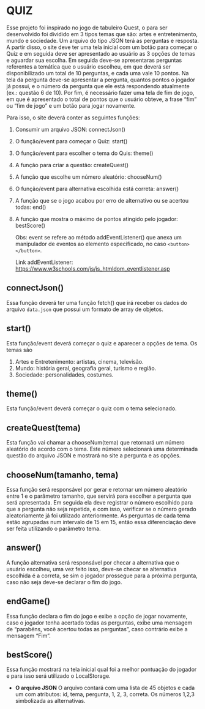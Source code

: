 # QUIZ

Esse projeto foi inspirado no jogo de tabuleiro Quest, o para ser desenvolvido foi dividido em 3 tipos temas que são: artes e entretenimento, mundo e sociedade. Um arquivo do tipo JSON terá as perguntas e resposta. A partir disso, o site deve ter uma tela inicial com um botão para começar o Quiz e em seguida deve ser apresentado ao usuário as 3 opções de temas e aguardar sua escolha. Em seguida deve-se apresentaras perguntas referentes a temática que o usuário escolheu, em que deverá ser disponibilizado um total de 10 perguntas, e cada uma vale 10 pontos. Na tela da pergunta deve-se apresentar a pergunta, quantos pontos o jogador já possui, e o número da pergunta que ele está respondendo atualmente (ex.: questão 6 de 10). Por fim, é necessário fazer uma tela de fim de jogo, em que é apresentado o total de pontos que o usuário obteve, a frase “fim” ou “fim de jogo” e um botão para jogar novamente.

Para isso, o site deverá conter as seguintes funções:

1. Consumir um arquivo JSON: connectJson()
2. O função/event para começar o Quiz: start()
3. O função/event para escolher o tema do Quis: theme()
4. A função para criar a questão: createQuest()
5. A função que escolhe um número aleatório: chooseNum()
6. O função/event para alternativa escolhida está correta: answer()
7. A função que se o jogo acabou por erro de alternativo ou se acertou todas: end()
8. A função que mostra o máximo de pontos atingido pelo jogador: bestScore()

    Obs: event se refere ao método addEventListener() que anexa um manipulador de eventos ao elemento especificado, no caso `<button></button>`.

    Link addEventListener: https://www.w3schools.com/js/js_htmldom_eventlistener.asp

## connectJson()

Essa função deverá ter uma função fetch() que irá receber os dados do arquivo `data.json` que possui um formato de array de objetos.

## start()

Esta função/event deverá começar o quiz e aparecer a opções de tema. Os temas são

1. Artes e Entretenimento: artistas, cinema, televisão.
2. Mundo: história geral, geografia geral, turismo e região.
3. Sociedade: personalidades, costumes.

## theme()

Esta função/event deverá começar o quiz com o tema selecionado.

## createQuest(tema)

Esta função vai chamar a chooseNum(tema) que retornará um número aleatório de acordo com o tema. Este número selecionará uma determinada questão do arquivo JSON e mostrará no site a pergunta e as opções.

## chooseNum(tamanho, tema)

Essa função será responsável por gerar e retornar um número aleatório entre 1 e o parâmetro tamanho, que servirá para escolher a pergunta que será apresentada. Em seguida ela deve registrar o número escolhido para que a pergunta não seja repetida, e com isso, verificar se o número gerado aleatoriamente já foi utilizado anteriormente.
As perguntas de cada tema estão agrupadas num intervalo de 15 em 15, então essa diferenciação deve ser feita utilizando o parâmetro tema.

## answer()

A função alternativa será responsável por checar a alternativa que o usuário escolheu, uma vez feito isso, deve-se checar se alternativa escolhida é a correta, se sim o jogador prossegue para a próxima pergunta, caso não seja deve-se declarar o fim do jogo.

## endGame()

Essa função declara o fim do jogo e exibe a opção de jogar novamente, caso o jogador tenha acertado todas as perguntas, exibe uma mensagem de “parabéns, você acertou todas as perguntas”, caso contrário exibe a mensagem “Fim”.

## bestScore()

Essa função mostrará na tela inicial qual foi a melhor pontuação do jogador e para isso será utilizado o LocalStorage.

-   **O arquivo JSON**
    O arquivo contará com uma lista de 45 objetos e cada um com atributos: id, tema, pergunta, 1, 2, 3, correta. Os números 1,2,3 simbolizada as alternativas.

